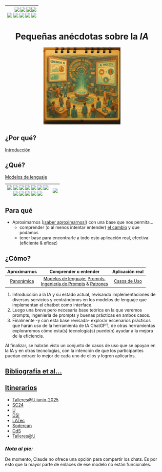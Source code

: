 <div align=right>
 
|[![](https://img.shields.io/badge/-Inicio-FFF?style=flat&logo=Emlakjet&logoColor=black)](/README.md) [![](https://img.shields.io/badge/-Introducción-FFF?style=flat&logo=abbrobotstudio&logoColor=black)](/documentos/intro.md) [![](https://img.shields.io/badge/-Panorámica-FFF?style=flat&logo=openstreetmap&logoColor=black)](/documentos/panoramica.md)[![](https://img.shields.io/badge/-Modelos_de_lenguaje-FFF?style=flat&logo=LiveChat&logoColor=black)](/documentos/LLMs.md)<br>  [![](https://img.shields.io/badge/-Prompts-FFF?style=flat&logo=Proton&logoColor=black)](/documentos/prompts/README.md) [![](https://img.shields.io/badge/-Ing,_de_prompts-FFF?style=flat&logo=googleearthengine&logoColor=black)](/documentos/ingenieriaDePrompts/README.md) [![](https://img.shields.io/badge/-Patrones-FFF?style=flat&logo=textpattern&logoColor=black)](/documentos/ingenieriaDePrompts/patrones/README.md) [![](https://img.shields.io/badge/8vP-FFF?style=flat&logo=v8&logoColor=black)](/documentos/prompts/mejoresPracticas/8virtudesDelPrompting.md) [![](https://img.shields.io/badge/-Casos_de_uso-FFF?style=flat&logo=gitbook&logoColor=black)](/documentos/casosDeUso/README.md)|
|-:|

</div>

<div align=center>

# Pequeñas anécdotas sobre la *IA*

<img src="documentos/imagenes/spaceStation.png" width=50%>

</div>

## ¿Por qué?

[Introducción](documentos/intro.md)

## ¿Qué?

[Modelos de lenguaje](documentos/LLMs.md)

<div align=center>

|[![](https://img.shields.io/badge/-ChatGPT-FFF?style=flat&logo=openai&logoColor=black)](https://chat.openai.com/) [![](https://img.shields.io/badge/-Claude-FFF?style=flat&logo=anthropic&logoColor=black)](https://claude.ai/chats) [![](https://img.shields.io/badge/-Gemini-FFF?style=flat&logo=googlegemini&logoColor=black)](https://gemini.google.com/app) [![](https://img.shields.io/badge/-DeepSeek-FFF?style=flat&logo=deepseek&logoColor=black)](https://chat.deepseek.com/) [![](https://img.shields.io/badge/-Grok-FFF?style=flat&logo=x&logoColor=black)](https://x.com/i/grok) [![](https://img.shields.io/badge/-MetaAI-FFF?style=flat&logo=meta&logoColor=black)](https://www.meta.ai/) [![](https://img.shields.io/badge/-Copilot-FFF?style=flat&logo=microsoft&logoColor=black)](https://copilot.microsoft.com/)<br>[![](https://img.shields.io/badge/-Perplexity-FFF?style=flat&logo=perplexity&logoColor=black)](https://www.perplexity.ai/) [![](https://img.shields.io/badge/-Mistral-FFF?style=flat)](https://chat.mistral.ai/chat) [![](https://img.shields.io/badge/-Qwen-FFF?style=flat&logo=qwen&logoColor=black)](https://chat.qwen.ai/) [![](https://img.shields.io/badge/-Neuroflash-FFF?style=flat&logo=&logoColor=black)](https://app.neuro-flash.com/aiWriter) [![](https://img.shields.io/badge/-Huggingface-FFF?style=flat&logo=&logoColor=black)](https://huggingface.co/chat)|[![](https://img.shields.io/badge/-Comparativa-DDD?style=flat)](/documentos/casosDeUso/microComparativa.md)
|-|-|

</div>

## Para qué

- Aproximarnos ([¡saber aproximarnos!](saberComoAproximarse.md)) con una base que nos permita...
  - comprender (o al menos intentar entender) [el cambio](documentos/aDiaDeHoy.md) y que podamos
  - tener base para encontrarle a todo esto aplicación real, efectiva (eficiente & eficaz)
<!-- TODO: #1 Extender el para qué de las sesiones @mmasias -->

## ¿Cómo?

<div align=center>

|Aproximarnos|Comprender o entender |Aplicación real|
|:-:|:-:|:-:|
|[Panorámica](documentos/panoramica.md)|[Modelos de lenguaje](documentos/LLMs.md), [Prompts](documentos/prompts/README.md),<br />[Ingeniería de Prompts](documentos/ingenieriaDePrompts/README.md) & [Patrones](documentos/ingenieriaDePrompts/patrones/README.md)|[Casos de Uso](documentos/casosDeUso/README.md)|

</div>

1. Introducción a la IA y su estado actual, revisando implementaciones de diversos servicios y centrándonos en los modelos de lenguaje que implementan el chatbot como interface.
1. Luego una breve pero necesaria base teórica en la que veremos prompts, ingenieria de prompts y buenas prácticas en ambos casos.
1. Finalmente -y con esta base revisada- explorar escenarios prácticos que harán uso de la herramienta de IA ChatGPT, de otras herramientas exploraremos cómo esta(s) tecnología(s) puede(n) ayudar a la mejora de la eficiencia.

Al finalizar, se habrán visto un conjunto de casos de uso que se apoyan en la IA y en otras tecnologías, con la intención de que los participantes puedan extraer lo mejor de cada uno de ellos y logren aplicarlos.

## [Bibliografía et al...](documentos/bibliografia.md)

## [Itinerarios](/documentos/itinerarios/)

- [Talleres@U junio-2025](/documentos/itinerarios/itinerarioU2.md)
- [SC24](/documentos/itinerarios/iSC24.md)
- [U](/documentos/itinerarios/itinerarioU.md) 
- [DSI](/documentos/itinerarios/itinerarioDSI.md) 
- [LATec](/documentos/itinerarios/itinerarioUAL.md)
- [Sodercan](/documentos/itinerarios/itinerarioSC.md) 
- [CdS](/documentos/itinerarios/itinerarioCdS.md)
- [Talleres@U](/documentos/itinerarios/itinerarioTalleres.md)

### *Nota al pie:*

De momento, Claude no ofrece una opción para compartir los chats. Es por esto que la mayor parte de enlaces de ese modelo no están funcionales.
